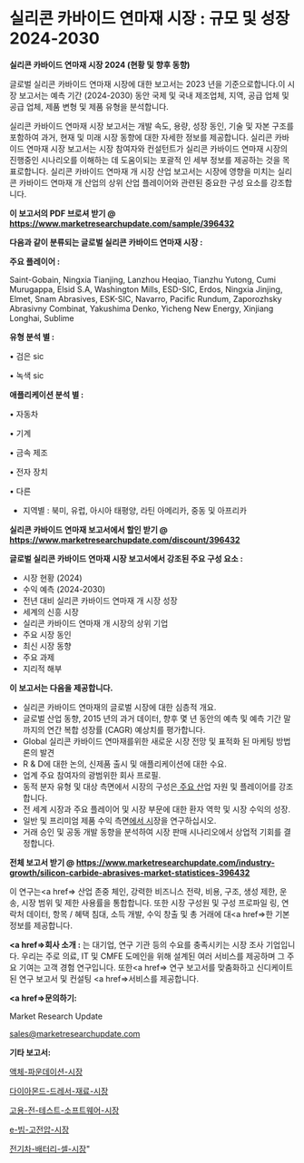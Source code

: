 # 실리콘 카바이드 연마재 시장 : 규모 및 성장 2024-2030

<strong>실리콘 카바이드 연마재 시장 2024 (현황 및 향후 동향)</strong>

글로벌 실리콘 카바이드 연마재 시장에 대한 보고서는 2023 년을 기준으로합니다.이 시장 보고서는 예측 기간 (2024-2030) 동안 국제 및 국내 제조업체, 지역, 공급 업체 및 공급 업체, 제품 변형 및 제품 유형을 분석합니다.

실리콘 카바이드 연마재 시장 보고서는 개발 속도, 용량, 성장 동인, 기술 및 자본 구조를 포함하여 과거, 현재 및 미래 시장 동향에 대한 자세한 정보를 제공합니다. 실리콘 카바이드 연마재 시장 보고서는 시장 참여자와 컨설턴트가 실리콘 카바이드 연마재 시장의 진행중인 시나리오를 이해하는 데 도움이되는 포괄적 인 세부 정보를 제공하는 것을 목표로합니다. 실리콘 카바이드 연마재 개 시장 산업 보고서는 시장에 영향을 미치는 실리콘 카바이드 연마재 개 산업의 상위 산업 플레이어와 관련된 중요한 구성 요소를 강조합니다.



<strong>이 보고서의 PDF 브로셔 받기 @ <a href=https://www.marketresearchupdate.com/sample/396432>https://www.marketresearchupdate.com/sample/396432</a></strong>



<strong>다음과 같이 분류되는 글로벌 실리콘 카바이드 연마재 시장 :</strong>



<strong>주요 플레이어 :</strong>

Saint-Gobain, Ningxia Tianjing, Lanzhou Heqiao, Tianzhu Yutong, Cumi Murugappa, Elsid S.A, Washington Mills, ESD-SIC, Erdos, Ningxia Jinjing, Elmet, Snam Abrasives, ESK-SIC, Navarro, Pacific Rundum, Zaporozhsky Abrasivny Combinat, Yakushima Denko, Yicheng New Energy, Xinjiang Longhai, Sublime



<strong>유형 분석 별 :</strong>

• 검은 sic

• 녹색 sic



<strong>애플리케이션 분석 별 :</strong>

• 자동차

• 기계

• 금속 제조

• 전자 장치

• 다른

<ul>
  <li>지역별 : 북미, 유럽, 아시아 태평양, 라틴 아메리카, 중동 및 아프리카</li>
</ul>


<strong>실리콘 카바이드 연마재 보고서에서 할인 받기 @ <a href=https://www.marketresearchupdate.com/discount/396432>https://www.marketresearchupdate.com/discount/396432</a></strong>



<strong>글로벌 실리콘 카바이드 연마재 시장 보고서에서 강조된 주요 구성 요소 :</strong>
<ul>
  <li>시장 현황 (2024)</li>
  <li>수익 예측 (2024-2030)</li>
  <li>전년 대비 실리콘 카바이드 연마재 개 시장 성장</li>
  <li>세계의 신흥 시장</li>
  <li>실리콘 카바이드 연마재 개 시장의 상위 기업</li>
  <li>주요 시장 동인</li>
  <li>최신 시장 동향</li>
  <li>주요 과제</li>
  <li>지리적 해부</li>
</ul>


<strong>이 보고서는 다음을 제공합니다.</strong>
<ul>
  <li>실리콘 카바이드 연마재의 글로벌 시장에 대한 심층적 개요.</li>
  <li>글로벌 산업 동향, 2015 년의 과거 데이터, 향후 몇 년 동안의 예측 및 예측 기간 말까지의 연간 복합 성장률 (CAGR) 예상치를 평가합니다.</li>
  <li>Global 실리콘 카바이드 연마재를위한 새로운 시장 전망 및 표적화 된 마케팅 방법론의 발견</li>
  <li>R &amp; D에 대한 논의, 신제품 출시 및 애플리케이션에 대한 수요.</li>
  <li>업계 주요 참여자의 광범위한 회사 프로필.</li>
  <li>동적 분자 유형 및 대상 측면에서 시장의 구성은<a href=> 주요 산</a>업 자원 및 플레이어를 강조합니다.</li>
  <li>전 세계 시장과 주요 플레이어 및 시장 부문에 대한 환자 역학 및 시장 수익의 성장.</li>
  <li>일반 및 프리미엄 제품 수익 측면<a href=>에서 시</a>장을 연구하십시오.</li>
  <li>거래 승인 및 공동 개발 동향을 분석하여 시장 판매 시나리오에서 상업적 기회를 결정합니다.</li>
</ul>



<strong>전체 보고서 받기 @ <a href=https://www.marketresearchupdate.com/industry-growth/silicon-carbide-abrasives-market-statistices-396432>https://www.marketresearchupdate.com/industry-growth/silicon-carbide-abrasives-market-statistices-396432</a></strong>

이 연구는<a href=> 산업 존중</a> 체인, 강력한 비즈니스 전략, 비용, 구조, 생성 제한, 운송, 시장 범위 및 제한 사용률을 통합합니다. 또한 시장 구성원 및 구성 프로파일 링, 연락처 데이터, 항목 / 혜택 침대, 소득 개발, 수익 창출 및 총 거래에 대<a href=>한 기본 </a>정보를 제공합니다.



<strong><a href=>회사 소</a>개 :</strong>
는 대기업, 연구 기관 등의 수요를 충족시키는 시장 조사 기업입니다. 우리는 주로 의료, IT 및 CMFE 도메인을 위해 설계된 여러 서비스를 제공하며 그 주요 기여는 고객 경험 연구입니다. 또한<a href=> 연구 보</a>고서를 맞춤화하고 신디케이트 된 연구 보고서 및 컨설팅 <a href=>서비스</a>를 제공합니다.



<strong><a href=>문의하기:</a></strong>

Market Research Update

sales@marketresearchupdate.com



<strong>기타 보고서:</strong>

<a href=https://www.linkedin.com/pulse/액체-파운데이션-시장-동향-및-성장-전망-consumer-connection-chronicles-24-/>액체-파운데이션-시장</a>

<a href=https://www.linkedin.com/pulse/다이아몬드-드레서-재료-시장-경쟁-분석-및-성장-잠재력-2029-wovtf/>다이아몬드-드레서-재료-시장</a>

<a href=https://www.linkedin.com/pulse/고용-전-테스트-소프트웨어-시장-현재-및-미래-성장-2029-dwiqf/>고용-전-테스트-소프트웨어-시장</a>

<a href=https://www.linkedin.com/pulse/e-빔-고전압-시장-동향-및-성장-전망-market-matrix-musings-analysis-ckfzf/>e-빔-고전압-시장</a>

<a href=https://www.linkedin.com/pulse/전기차-배터리-셀-시장-동향-및-성장-전망-survey-spotlight-pro-24-analysis-uuvgf/>전기차-배터리-셀-시장</a>"
